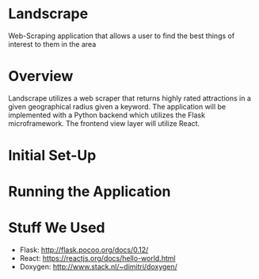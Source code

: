 # Landscrape
Web-Scraping application that allows a user to find the best things of interest to them in the area

# Overview
Landscrape utilizes a web scraper that returns highly rated attractions in a given geographical radius given a keyword. The application will be implemented with a Python backend which utilizes the Flask microframework. The frontend view layer will utilize React. 

# Initial Set-Up

# Running the Application

# Stuff We Used
- Flask: http://flask.pocoo.org/docs/0.12/
- React: https://reactjs.org/docs/hello-world.html
- Doxygen: http://www.stack.nl/~dimitri/doxygen/
